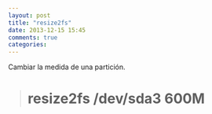 ```yaml
---
layout: post
title: "resize2fs"
date: 2013-12-15 15:45
comments: true
categories: 
---
```

Cambiar la medida de una partición.

># resize2fs /dev/sda3 600M


